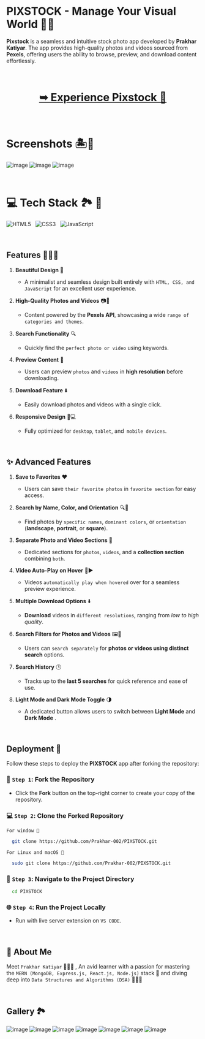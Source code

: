 # PIXSTOCK - Manage Your Visual World 🌟🎨

**Pixstock** is a seamless and intuitive stock photo app developed by **Prakhar Katiyar**. The app provides high-quality photos and videos sourced from **Pexels**, offering users the ability to browse, preview, and download content effortlessly.


<br/>

<h1 align="center"> 

<a target="_blank" href="https://pixstock-pictures.netlify.app/"><strong> ➥ Experience Pixstock 📸
</strong></a>
</h1>

<br/>


# Screenshots 🏝️🍹

![image](https://github.com/user-attachments/assets/1e0a84d0-d2b1-4458-b146-14243d978e74)
![image](https://github.com/user-attachments/assets/9b32b076-4758-43f7-bb5e-cd321cbf3241)
![image](https://github.com/user-attachments/assets/91e14ade-bf61-4a47-88fe-30db47a29212)

<br/>

# 💻 Tech Stack 🏞️ 🎥

![HTML5](https://img.shields.io/badge/html5-%23E34F26.svg?style=for-the-badge&logo=html5&logoColor=white) &nbsp; ![CSS3](https://img.shields.io/badge/css3-%231572B6.svg?style=for-the-badge&logo=css3&logoColor=white) &nbsp; ![JavaScript](https://img.shields.io/badge/javascript-%23323330.svg?style=for-the-badge&logo=javascript&logoColor=%23F7DF1E)


<br/>

## Features 🌮🍕🥪

1. **Beautiful Design** 🎨 
    -  A minimalist and seamless design built entirely with `HTML, CSS, and JavaScript` for an excellent user experience.  

2. **High-Quality Photos and Videos** 📷🎥 
    - Content powered by the **Pexels API**, showcasing a wide `range of categories and themes`.  

3. **Search Functionality** 🔍 
    - Quickly find the `perfect photo or video` using keywords.  

4. **Preview Content** 👀   
    -  Users can preview `photos` and `videos` in **high resolution** before downloading. 

5. **Download Feature** ⬇️  
    - Easily download photos and videos with a single click.  

6. **Responsive Design** 📱💻  
    - Fully optimized for `desktop`, `tablet`, and` mobile devices`.

<br/>

## ✨ Advanced Features  

1. **Save to Favorites** ❤️  
   - Users can save `their favorite photos` in `favorite section` for easy access.  

2. **Search by Name, Color, and Orientation** 🔍🎨  
   - Find photos by `specific names`, `dominant colors`, or `orientation` (**landscape**, **portrait**, or **square**).  

3. **Separate Photo and Video Sections** 📁  
   - Dedicated sections for `photos`, `videos`, and a **collection section** combining `both`.  

4. **Video Auto-Play on Hover** 🎥▶️  
   - Videos `automatically play when hovered` over for a seamless preview experience.  

5. **Multiple Download Options** ⬇️  
   - **Download** videos in `different resolutions`, ranging from *low to high quality*.  

6. **Search Filters for Photos and Videos** 🖼️🎥  
   - Users can `search separately` for **photos or videos using distinct search** options.  

7. **Search History** 🕒  
   - Tracks up to the **last 5 searches** for quick reference and ease of use.  

8. **Light Mode and Dark Mode Toggle** 🌗
    - A dedicated button allows users to switch between **Light Mode** and **Dark Mode** .

<br/>

## Deployment 🚀

Follow these steps to deploy the **PIXSTOCK** app after forking the repository:  

### 📂 `Step 1`: Fork the Repository 

- Click the **Fork** button on the top-right corner to create your copy of the repository.

### 💻 `Step 2`: Clone the Forked Repository  

`For window 🍃`

```bash
  git clone https://github.com/Prakhar-002/PIXSTOCK.git
```

`For Linux and macOS 🌿`

```bash
  sudo git clone https://github.com/Prakhar-002/PIXSTOCK.git
```

### 🔧 `Step 3`: Navigate to the Project Directory

```bash
  cd PIXSTOCK
```

### 🌐 `Step 4`: Run the Project Locally 

- Run with live server extension on `VS CODE`.

<br/>

## 🚀 About Me

Meet `Prakhar Katiyar` 🙋🏻‍♂️ , An avid learner with a passion for mastering the `MERN (MongoDB, Express.js, React.js, Node.js)` stack 🎯  and diving deep into `Data Structures and Algorithms (DSA)` 🧑🏻‍💻

<br/>

## Gallery 🏞️

![image](https://github.com/user-attachments/assets/712c8cb3-0d6a-4f86-af51-eaad2a722aea)
![image](https://github.com/user-attachments/assets/7547fa7f-044a-486c-b3d4-e5ce50f93593)
![image](https://github.com/user-attachments/assets/90f0b1c7-9040-45c2-bd65-ab36b17e3886)
![image](https://github.com/user-attachments/assets/8a6dc593-6fda-4363-8661-6fe7c9aafeba)
![image](https://github.com/user-attachments/assets/029c88e2-45e8-466e-bf51-b47086efb1c0)
![image](https://github.com/user-attachments/assets/5b09d8a6-e2a2-42b5-9917-7c66ee9c9f00)
![image](https://github.com/user-attachments/assets/f04991fd-cf71-428f-837d-0d58ad09b43c)
